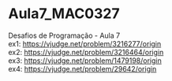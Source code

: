 # Aula7_MAC0327
Desafios de Programação - Aula 7 <br/>
ex1:  https://vjudge.net/problem/3216277/origin<br/>
ex2:  https://vjudge.net/problem/3216464/origin<br/>
ex3:  https://vjudge.net/problem/1479198/origin<br/>
ex4:  https://vjudge.net/problem/29642/origin
